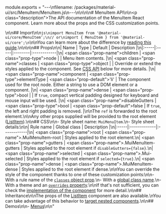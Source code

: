 module.exports = "---\nfilename: /packages/material-ui/src/MenuItem/MenuItem.js\n---\n\n<!--- This documentation is automatically generated, do not try to edit it. -->\n\n# MenuItem API\n\n<p class=\"description\">The API documentation of the MenuItem React component. Learn more about the props and the CSS customization points.</p>\n\n## Import\n\n```js\nimport MenuItem from '@material-ui/core/MenuItem';\n// or\nimport { MenuItem } from '@material-ui/core';\n```\n\nYou can learn more about the difference by [reading this guide](/guides/minimizing-bundle-size/).\n\n\n\n## Props\n\n| Name | Type | Default | Description |\n|:-----|:-----|:--------|:------------|\n| <span class=\"prop-name\">children</span> | <span class=\"prop-type\">node</span> |  | Menu item contents. |\n| <span class=\"prop-name\">classes</span> | <span class=\"prop-type\">object</span> |  | Override or extend the styles applied to the component. See [CSS API](#css) below for more details. |\n| <span class=\"prop-name\">component</span> | <span class=\"prop-type\">elementType</span> | <span class=\"prop-default\">'li'</span> | The component used for the root node. Either a string to use a DOM element or a component. |\n| <span class=\"prop-name\">dense</span> | <span class=\"prop-type\">bool</span> |  | If `true`, compact vertical padding designed for keyboard and mouse input will be used. |\n| <span class=\"prop-name\">disableGutters</span> | <span class=\"prop-type\">bool</span> | <span class=\"prop-default\">false</span> | If `true`, the left and right padding is removed. |\n\nThe `ref` is forwarded to the root element.\n\nAny other props supplied will be provided to the root element ([ListItem](/api/list-item/)).\n\n## CSS\n\n- Style sheet name: `MuiMenuItem`.\n- Style sheet details:\n\n| Rule name | Global class | Description |\n|:-----|:-------------|:------------|\n| <span class=\"prop-name\">root</span> | <span class=\"prop-name\">.MuiMenuItem-root</span> | Styles applied to the root element.\n| <span class=\"prop-name\">gutters</span> | <span class=\"prop-name\">.MuiMenuItem-gutters</span> | Styles applied to the root element if `disableGutters={false}`.\n| <span class=\"prop-name\">selected</span> | <span class=\"prop-name\">.Mui-selected</span> | Styles applied to the root element if `selected={true}`.\n| <span class=\"prop-name\">dense</span> | <span class=\"prop-name\">.MuiMenuItem-dense</span> | Styles applied to the root element if dense.\n\nYou can override the style of the component thanks to one of these customization points:\n\n- With a rule name of the [`classes` object prop](/customization/components/#overriding-styles-with-classes).\n- With a [global class name](/customization/components/#overriding-styles-with-global-class-names).\n- With a theme and an [`overrides` property](/customization/globals/#css).\n\nIf that's not sufficient, you can check the [implementation of the component](https://github.com/Foso/material-ui/blob/master/packages/material-ui/src/MenuItem/MenuItem.js) for more detail.\n\n## Inheritance\n\nThe props of the [ListItem](/api/list-item/) component are also available.\nYou can take advantage of this behavior to [target nested components](/guides/api/#spread).\n\n## Demos\n\n- [Menus](/components/menus/)\n\n"